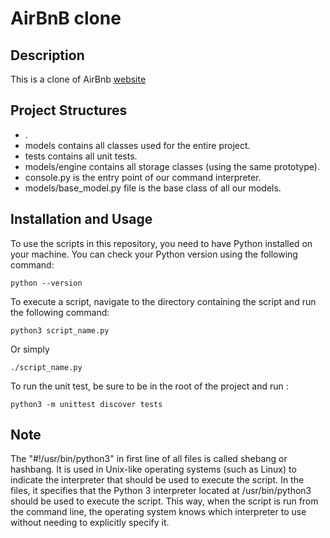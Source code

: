 # AirBnB clone

## Description 
This is a clone of AirBnb [website](https://www.airbnb.com)

## Project Structures 
+ .
+ models contains all classes used for the entire project. 
+ tests contains all unit tests.
+ models/engine contains all storage classes (using the same prototype).
+ console.py is the entry point of our command interpreter.
+ models/base_model.py file is the base class of all our models.
## Installation and Usage
To use the scripts in this repository, you need to have Python installed on your machine. You can check your Python version using the following command:
```
python --version
```

To execute a script, navigate to the directory containing the script and run the following command:
```
python3 script_name.py
```
Or simply
```
./script_name.py
```
To run the unit test, be sure to be in the root of the project and run :
```
python3 -m unittest discover tests
```

## Note 
The "#!/usr/bin/python3" in first line of all files is called shebang or hashbang. It is used in Unix-like operating systems (such as Linux) to indicate the interpreter that should be used to execute the script.
In the files, it specifies that the Python 3 interpreter located at /usr/bin/python3 should be used to execute the script. This way, when the script is run from the command line, the operating system knows which interpreter to use without needing to explicitly specify it.
